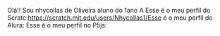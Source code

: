 Olá!! Sou nhycollas de Oliveira aluno do 1ano A Esse é o meu perfil do Scratc:https://scratch.mit.edu/users/Nhycollas1/Esse é o meu perfil do Alura: Esse é o meu perfil no P5js:
